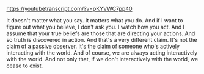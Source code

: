 https://youtubetranscript.com/?v=pKYVWC7pp40

 It doesn't matter what you say. It matters what you do. And if I want to figure out what you believe, I don't ask you. I watch how you act. And I assume that your true beliefs are those that are directing your actions. And so truth is discovered in action. And that's a very different claim. It's not the claim of a passive observer. It's the claim of someone who's actively interacting with the world. And of course, we are always acting interactively with the world. And not only that, if we don't interactively with the world, we cease to exist.